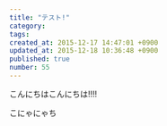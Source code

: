 ```yaml
---
title: "テスト!"
category: 
tags: 
created_at: 2015-12-17 14:47:01 +0900
updated_at: 2015-12-18 10:36:48 +0900
published: true
number: 55
---
```


こんにちはこんにちは!!!!

こにゃにゃち
